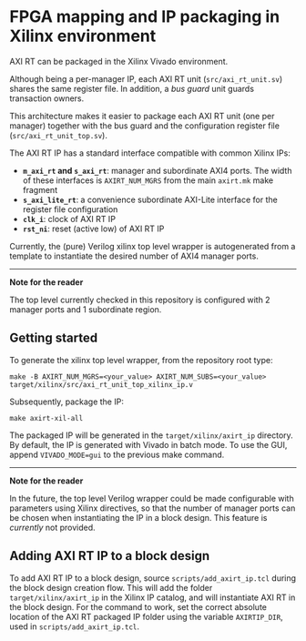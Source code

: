 # FPGA mapping and IP packaging in Xilinx environment

AXI RT can be packaged in the Xilinx Vivado environment.

Although being a per-manager IP, each AXI RT unit (`src/axi_rt_unit.sv`) shares
the same register file. In addition, a *bus guard* unit guards transaction
owners.

This architecture makes it easier to package each AXI RT unit (one per manager)
together with the bus guard and the configuration register file
(`src/axi_rt_unit_top.sv`).

The AXI RT IP has a standard interface compatible with common Xilinx IPs:

* **`m_axi_rt` and `s_axi_rt`**: manager and subordinate AXI4 ports. The width of
  these interfaces is `AXIRT_NUM_MGRS` from the main `axirt.mk` make fragment
* **`s_axi_lite_rt`**: a convenience subordinate AXI-Lite interface for the register
  file configuration
* **`clk_i`**: clock of AXI RT IP
* **`rst_ni`**: reset (active low) of AXI RT IP

Currently, the (pure) Verilog xilinx top level wrapper is autogenerated from a
template to instantiate the desired number of AXI4 manager ports.

---
**Note for the reader**

The top level currently checked in this repository is configured with 2 manager
ports and 1 subordinate region.

## Getting started

To generate the xilinx top level wrapper, from the repository root type:

```
make -B AXIRT_NUM_MGRS=<your_value> AXIRT_NUM_SUBS=<your_value> target/xilinx/src/axi_rt_unit_top_xilinx_ip.v
```

Subsequently, package the IP:

```
make axirt-xil-all
```

The packaged IP will be generated in the `target/xilinx/axirt_ip` directory. By
default, the IP is generated with Vivado in batch mode. To use the GUI, append
`VIVADO_MODE=gui` to the previous make command.

---

**Note for the reader**

In the future, the top level Verilog wrapper could be made configurable with
parameters using Xilinx directives, so that the number of manager ports can be
chosen when instantiating the IP in a block design. This feature is *currently*
not provided.

## Adding AXI RT IP to a block design

To add AXI RT IP to a block design, source `scripts/add_axirt_ip.tcl` during the
block design creation flow. This will add the folder `target/xilinx/axirt_ip` in
the Xilinx IP catalog, and will instantiate AXI RT in the block design. For the
command to work, set the correct absolute location of the AXI RT packaged IP
folder using the variable `AXIRTIP_DIR`, used in `scripts/add_axirt_ip.tcl`.
